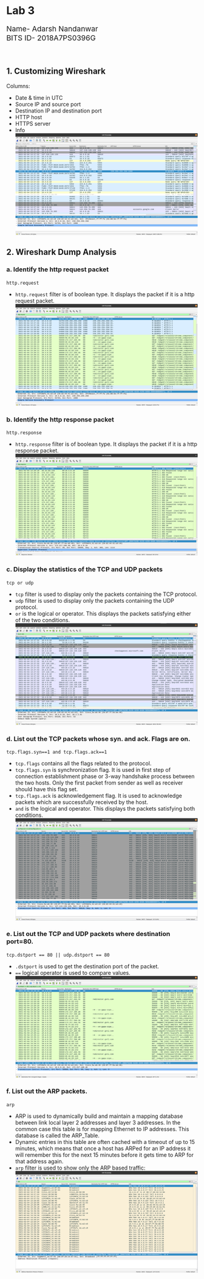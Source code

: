 # Lab 3
<div style="font-size: 1.2rem">
Name- Adarsh Nandanwar<br>
BITS ID- 2018A7PS0396G</div>
<br>
<br>

## 1. Customizing Wireshark
Columns:
- Date & time in UTC
- Source IP and source port
- Destination IP and destination port
- HTTP host
- HTTPS server
- Info
![columns](screenshots/1.png)

## 2. Wireshark Dump Analysis
### a. Identify the http request packet
```
http.request
``` 
- `http.request` filter is of boolean type. It displays the packet if it is a http request packet.
![http.request](screenshots/2a.png)
### b. Identify the http response packet
```
http.response
``` 
- `http.response` filter is of boolean type. It displays the packet if it is a http response packet.
![http.response](screenshots/2b.png)
### c. Display the statistics of the TCP and UDP packets
```
tcp or udp
``` 
- `tcp` filter is used to display only the packets containing the TCP protocol.
- `udp` filter is used to display only the packets containing the UDP protocol.
- `or` is the logical or operator. This displays the packets satisfying either of the two conditions.
![tcp or udp](screenshots/2c.png)
### d. List out the TCP packets whose syn. and ack. Flags are on.
```
tcp.flags.syn==1 and tcp.flags.ack==1
``` 
- `tcp.flags` contains all the flags related to the protocol.
- `tcp.flags.syn` is synchronization flag. It is used in first step of connection establishment phase or 3-way handshake process between the two hosts. Only the first packet from sender as well as receiver should have this flag set.
- `tcp.flags.ack` is acknowledgement flag. It is used to acknowledge packets which are successfully received by the host.
- `and` is the logical and operator. This displays the packets satisfying both conditions.
![tcp.flags.syn==1 and tcp.flags.ack==1](screenshots/2d.png)
### e. List out the TCP and UDP packets where destination port=80.
```
tcp.dstport == 80 || udp.dstport == 80
``` 
- `.dstport` is used to get the destination port of the packet.
- `==` logical operator is used to compare values.
![tcp.dstport == 80 || udp.dstport == 80](screenshots/2e.png)
### f. List out the ARP packets.
```
arp
``` 
- ARP is used to dynamically build and maintain a mapping database between link local layer 2 addresses and layer 3 addresses. In the common case this table is for mapping Ethernet to IP addresses. This database is called the ARP_Table. 
- Dynamic entries in this table are often cached with a timeout of up to 15 minutes, which means that once a host has ARPed for an IP address it will remember this for the next 15 minutes before it gets time to ARP for that address again.
- `arp` filter is used to show only the ARP based traffic:
![arp](screenshots/2f.png)